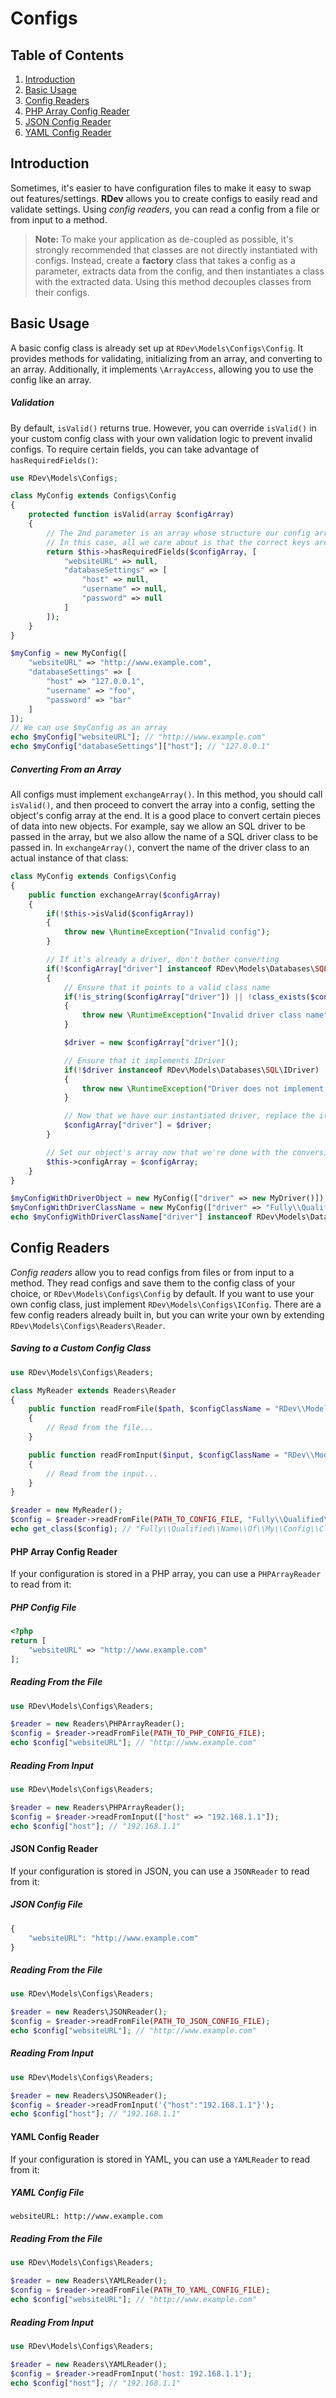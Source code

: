 # Configs

## Table of Contents
1. [Introduction](#introduction)
2. [Basic Usage](#basic-usage)
3. [Config Readers](#config-readers)
  1. [PHP Array Config Reader](#php-array-config-reader)
  2. [JSON Config Reader](#json-config-reader)
  3. [YAML Config Reader](#yaml-config-reader)

## Introduction
Sometimes, it's easier to have configuration files to make it easy to swap out features/settings.  **RDev** allows you to create configs to easily read and validate settings.  Using *config readers*, you can read a config from a file or from input to a method.

> **Note:** To make your application as de-coupled as possible, it's strongly recommended that classes are not directly instantiated with configs.  Instead, create a **factory** class that takes a config as a parameter, extracts data from the config, and then instantiates a class with the extracted data.  Using this method decouples classes from their configs.

## Basic Usage
A basic config class is already set up at `RDev\Models\Configs\Config`.  It provides methods for validating, initializing from an array, and converting to an array.  Additionally, it implements `\ArrayAccess`, allowing you to use the config like an array.

##### Validation
By default, `isValid()` returns true.  However, you can override `isValid()` in your custom config class with your own validation logic to prevent invalid configs.  To require certain fields, you can take advantage of `hasRequiredFields()`:
```php
use RDev\Models\Configs;

class MyConfig extends Configs\Config
{
    protected function isValid(array $configArray)
    {
        // The 2nd parameter is an array whose structure our config array must adhere to
        // In this case, all we care about is that the correct keys are set, which is why the values are all set to null
        return $this->hasRequiredFields($configArray, [
            "websiteURL" => null,
            "databaseSettings" => [
                "host" => null,
                "username" => null,
                "password" => null
            ]
        ]);
    }
}

$myConfig = new MyConfig([
    "websiteURL" => "http://www.example.com",
    "databaseSettings" => [
        "host" => "127.0.0.1",
        "username" => "foo",
        "password" => "bar"
    ]
]);
// We can use $myConfig as an array
echo $myConfig["websiteURL"]; // "http://www.example.com"
echo $myConfig["databaseSettings"]["host"]; // "127.0.0.1"
```

##### Converting From an Array
All configs must implement `exchangeArray()`.  In this method, you should call `isValid()`, and then proceed to convert the array into a config, setting the object's config array at the end.  It is a good place to convert certain pieces of data into new objects.  For example, say we allow an SQL driver to be passed in the array, but we also allow the name of a SQL driver class to be passed in.  In `exchangeArray()`, convert the name of the driver class to an actual instance of that class:
```php
class MyConfig extends Configs\Config
{
    public function exchangeArray($configArray)
    {
        if(!$this->isValid($configArray))
        {
            throw new \RuntimeException("Invalid config");
        }

        // If it's already a driver, don't bother converting
        if(!$configArray["driver"] instanceof RDev\Models\Databases\SQL\IDriver)
        {
            // Ensure that it points to a valid class name
            if(!is_string($configArray["driver"]) || !class_exists($configArray["driver"]))
            {
                throw new \RuntimeException("Invalid driver class name");
            }

            $driver = new $configArray["driver"]();

            // Ensure that it implements IDriver
            if(!$driver instanceof RDev\Models\Databases\SQL\IDriver)
            {
                throw new \RuntimeException("Driver does not implement IDriver");
            }

            // Now that we have our instantiated driver, replace the item in the config array with the driver
            $configArray["driver"] = $driver;
        }

        // Set our object's array now that we're done with the conversions
        $this->configArray = $configArray;
    }
}

$myConfigWithDriverObject = new MyConfig(["driver" => new MyDriver()]); // Valid
$myConfigWithDriverClassName = new MyConfig(["driver" => "Fully\\Qualified\\Name\\Of\\My\\Driver\\Class"]); // Valid
echo $myConfigWithDriverClassName["driver"] instanceof RDev\Models\Databases\SQL\IDriver; // "1"
```

## Config Readers
*Config readers* allow you to read configs from files or from input to a method.  They read configs and save them to the config class of your choice, or `RDev\Models\Configs\Config` by default.  If you want to use your own config class, just implement `RDev\Models\Configs\IConfig`.  There are a few config readers already built in, but you can write your own by extending `RDev\Models\Configs\Readers\Reader`.

##### Saving to a Custom Config Class
```php
use RDev\Models\Configs\Readers;

class MyReader extends Readers\Reader
{
    public function readFromFile($path, $configClassName = "RDev\\Models\\Configs\\Config")
    {
        // Read from the file...
    }

    public function readFromInput($input, $configClassName = "RDev\\Models\\Configs\\Config")
    {
        // Read from the input...
    }
}

$reader = new MyReader();
$config = $reader->readFromFile(PATH_TO_CONFIG_FILE, "Fully\\Qualified\\Name\\Of\\My\\Config\\Class");
echo get_class($config); // "Fully\\Qualified\\Name\\Of\\My\\Config\\Class"
```

#### PHP Array Config Reader
If your configuration is stored in a PHP array, you can use a `PHPArrayReader` to read from it:

##### PHP Config File
```php
<?php
return [
    "websiteURL" => "http://www.example.com"
];
```
##### Reading From the File
```php
use RDev\Models\Configs\Readers;

$reader = new Readers\PHPArrayReader();
$config = $reader->readFromFile(PATH_TO_PHP_CONFIG_FILE);
echo $config["websiteURL"]; // "http://www.example.com"
```
##### Reading From Input
```php
use RDev\Models\Configs\Readers;

$reader = new Readers\PHPArrayReader();
$config = $reader->readFromInput(["host" => "192.168.1.1"]);
echo $config["host"]; // "192.168.1.1"
```

#### JSON Config Reader
If your configuration is stored in JSON, you can use a `JSONReader` to read from it:

##### JSON Config File
```javascript
{
    "websiteURL": "http://www.example.com"
}
```
##### Reading From the File
```php
use RDev\Models\Configs\Readers;

$reader = new Readers\JSONReader();
$config = $reader->readFromFile(PATH_TO_JSON_CONFIG_FILE);
echo $config["websiteURL"]; // "http://www.example.com"
```
##### Reading From Input
```php
use RDev\Models\Configs\Readers;

$reader = new Readers\JSONReader();
$config = $reader->readFromInput('{"host":"192.168.1.1"}');
echo $config["host"]; // "192.168.1.1"
```

#### YAML Config Reader
If your configuration is stored in YAML, you can use a `YAMLReader` to read from it:

##### YAML Config File
```
websiteURL: http://www.example.com
```
##### Reading From the File
```php
use RDev\Models\Configs\Readers;

$reader = new Readers\YAMLReader();
$config = $reader->readFromFile(PATH_TO_YAML_CONFIG_FILE);
echo $config["websiteURL"]; // "http://www.example.com"
```
##### Reading From Input
```php
use RDev\Models\Configs\Readers;

$reader = new Readers\YAMLReader();
$config = $reader->readFromInput('host: 192.168.1.1');
echo $config["host"]; // "192.168.1.1"
```